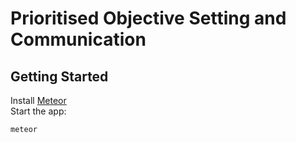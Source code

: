 # Prioritised Objective Setting and Communication

## Getting Started

Install [Meteor](https://www.meteor.com/install)  
Start the app:

```sh
meteor
```